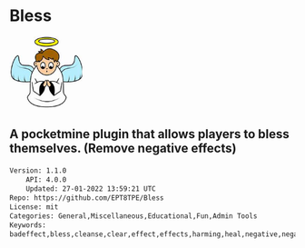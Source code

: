 # Bless
<img src="https://raw.githubusercontent.com/EPT8TPE/Bless/67283616fba7e0789dd7203f8a7002306cfb9895/icon.png" width="128" height="128" />

## A pocketmine plugin that allows players to bless themselves. (Remove negative effects)
```properties
Version: 1.1.0
    API: 4.0.0
    Updated: 27-01-2022 13:59:21 UTC
Repo: https://github.com/EPT8TPE/Bless
License: mit
Categories: General,Miscellaneous,Educational,Fun,Admin Tools
Keywords: badeffect,bless,cleanse,clear,effect,effects,harming,heal,negative,negativeffect,poison,weakness
```